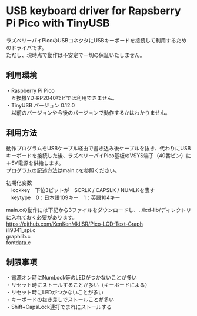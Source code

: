 # USB keyboard driver for Rapsberry Pi Pico with TinyUSB
ラズベリーパイPicoのUSBコネクタにUSBキーボードを接続して利用するためのドライバです。  
ただし、現時点で動作は不安定で一切の保証いたしません。  

## 利用環境
・Raspberry Pi Pico  
　互換機YD-RP2040などでは利用できません。  
・TinyUSB バージョン 0.12.0  
　以前のバージョンや今後のバージョンで動作するかはわかりません。  
  
## 利用方法
動作プログラムをUSBケーブル経由で書き込み後ケーブルを抜き、代わりにUSBキーボードを接続した後、ラズベリーパイPico基板のVSYS端子（40番ピン）に＋5V電源を供給します。  
プログラムの記述方法はmain.cを参照ください。  
  
初期化変数  
　lockkey　下位3ビットが　SCRLK / CAPSLK / NUMLKを表す  
　keytype　0：日本語109キー　1：英語104キー  
  
main.cの動作には下記から3ファイルをダウンロードし、../lcd-lib/ディレクトリに入れておく必要があります。  
https://github.com/KenKenMkIISR/Pico-LCD-Text-Graph  
ili9341_spi.c  
graphlib.c  
fontdata.c  
  
## 制限事項
・電源オン時にNumLock等のLEDがつかないことが多い  
・リセット時にストールすることが多い（キーボードによる）  
・リセット時にLEDがつかないことが多い  
・キーボードの抜き差しでストールことが多い  
・Shift+CapsLock連打でまれにストールする  
